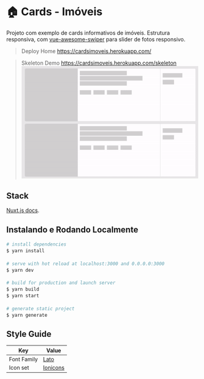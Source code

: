 # 🏠 Cards - Imóveis
Projeto com exemplo de cards informativos de imóveis.
Estrutura responsiva, com [vue-awesome-swiper](https://github.com/surmon-china/vue-awesome-swiper) para slider de fotos responsivo.

> Deploy Home https://cardsimoveis.herokuapp.com/

> Skeleton Demo https://cardsimoveis.herokuapp.com/skeleton
![GIF Skeleton Page](https://raw.githubusercontent.com/luizfeer/cardsimoveis/main/assets/img/skeleton.gif)

## Stack

[Nuxt.js docs](https://nuxtjs.org).


## Instalando e Rodando Localmente

```bash
# install dependencies
$ yarn install

# serve with hot reload at localhost:3000 and 0.0.0.0:3000
$ yarn dev

# build for production and launch server
$ yarn build
$ yarn start

# generate static project
$ yarn generate
```

## Style Guide

| Key | Value |
|--|--|
| Font Family | [Lato](https://fonts.google.com/specimen/Lato) |
| Icon set | [Ionicons](https://github.com/ionic-team/ionicons) |

